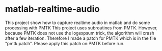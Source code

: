 matlab-realtime-audio
====

This project show how to capture realtime audio in matlab and do some processing with PMTK
This project uses subroutines from PMTK. However, because PMTK does not use the logexpsum trick,
the algorithm will crash after a few iteration. Therefore I made a patch for PMTK which is
in the file "pmtk.patch". Please apply this patch on PMTK before run.

